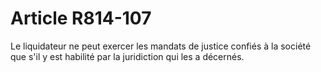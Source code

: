# Article R814-107

Le liquidateur ne peut exercer les mandats de justice confiés à la société que s'il y est habilité par la juridiction qui les a décernés.